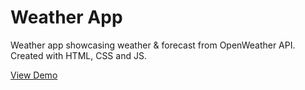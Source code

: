 # Weather App

Weather app showcasing weather & forecast from OpenWeather API.
Created with HTML, CSS and JS.

[View Demo](https://edward-rodriguez.github.io/weather-app/)
